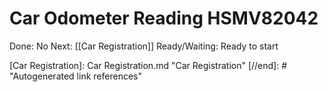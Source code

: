 # Car Odometer Reading  HSMV82042

Done: No
Next: [[Car Registration]]
Ready/Waiting: Ready to start

[//begin]: # "Autogenerated link references for markdown compatibility"
[Car Registration]: Car Registration.md "Car Registration"
[//end]: # "Autogenerated link references"